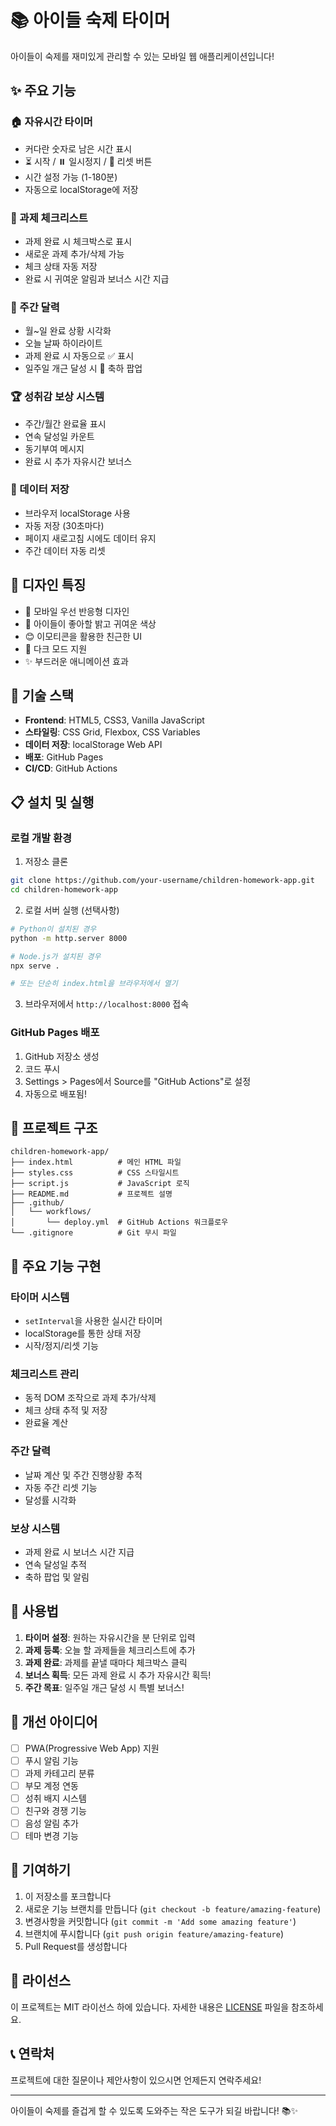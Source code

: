 # 📚 아이들 숙제 타이머

아이들이 숙제를 재미있게 관리할 수 있는 모바일 웹 애플리케이션입니다!

## ✨ 주요 기능

### 🏠 자유시간 타이머
- 커다란 숫자로 남은 시간 표시
- ⏳ 시작 / ⏸️ 일시정지 / 🔄 리셋 버튼
- 시간 설정 가능 (1-180분)
- 자동으로 localStorage에 저장

### 📝 과제 체크리스트
- 과제 완료 시 체크박스로 표시
- 새로운 과제 추가/삭제 가능
- 체크 상태 자동 저장
- 완료 시 귀여운 알림과 보너스 시간 지급

### 📅 주간 달력
- 월~일 완료 상황 시각화
- 오늘 날짜 하이라이트
- 과제 완료 시 자동으로 ✅ 표시
- 일주일 개근 달성 시 🎉 축하 팝업

### 🏆 성취감 보상 시스템
- 주간/월간 완료율 표시
- 연속 달성일 카운트
- 동기부여 메시지
- 완료 시 추가 자유시간 보너스

### 💾 데이터 저장
- 브라우저 localStorage 사용
- 자동 저장 (30초마다)
- 페이지 새로고침 시에도 데이터 유지
- 주간 데이터 자동 리셋

## 🎨 디자인 특징

- 📱 모바일 우선 반응형 디자인
- 🌈 아이들이 좋아할 밝고 귀여운 색상
- 😊 이모티콘을 활용한 친근한 UI
- 🌙 다크 모드 지원
- ✨ 부드러운 애니메이션 효과

## 🚀 기술 스택

- **Frontend**: HTML5, CSS3, Vanilla JavaScript
- **스타일링**: CSS Grid, Flexbox, CSS Variables
- **데이터 저장**: localStorage Web API
- **배포**: GitHub Pages
- **CI/CD**: GitHub Actions

## 📋 설치 및 실행

### 로컬 개발 환경

1. 저장소 클론
```bash
git clone https://github.com/your-username/children-homework-app.git
cd children-homework-app
```

2. 로컬 서버 실행 (선택사항)
```bash
# Python이 설치된 경우
python -m http.server 8000

# Node.js가 설치된 경우
npx serve .

# 또는 단순히 index.html을 브라우저에서 열기
```

3. 브라우저에서 `http://localhost:8000` 접속

### GitHub Pages 배포

1. GitHub 저장소 생성
2. 코드 푸시
3. Settings > Pages에서 Source를 "GitHub Actions"로 설정
4. 자동으로 배포됨!

## 📁 프로젝트 구조

```
children-homework-app/
├── index.html          # 메인 HTML 파일
├── styles.css          # CSS 스타일시트
├── script.js           # JavaScript 로직
├── README.md           # 프로젝트 설명
├── .github/
│   └── workflows/
│       └── deploy.yml  # GitHub Actions 워크플로우
└── .gitignore          # Git 무시 파일
```

## 🔧 주요 기능 구현

### 타이머 시스템
- `setInterval`을 사용한 실시간 타이머
- localStorage를 통한 상태 저장
- 시작/정지/리셋 기능

### 체크리스트 관리
- 동적 DOM 조작으로 과제 추가/삭제
- 체크 상태 추적 및 저장
- 완료율 계산

### 주간 달력
- 날짜 계산 및 주간 진행상황 추적
- 자동 주간 리셋 기능
- 달성률 시각화

### 보상 시스템
- 과제 완료 시 보너스 시간 지급
- 연속 달성일 추적
- 축하 팝업 및 알림

## 🎯 사용법

1. **타이머 설정**: 원하는 자유시간을 분 단위로 입력
2. **과제 등록**: 오늘 할 과제들을 체크리스트에 추가
3. **과제 완료**: 과제를 끝낼 때마다 체크박스 클릭
4. **보너스 획득**: 모든 과제 완료 시 추가 자유시간 획득!
5. **주간 목표**: 일주일 개근 달성 시 특별 보너스!

## 🌟 개선 아이디어

- [ ] PWA(Progressive Web App) 지원
- [ ] 푸시 알림 기능
- [ ] 과제 카테고리 분류
- [ ] 부모 계정 연동
- [ ] 성취 배지 시스템
- [ ] 친구와 경쟁 기능
- [ ] 음성 알림 추가
- [ ] 테마 변경 기능

## 🤝 기여하기

1. 이 저장소를 포크합니다
2. 새로운 기능 브랜치를 만듭니다 (`git checkout -b feature/amazing-feature`)
3. 변경사항을 커밋합니다 (`git commit -m 'Add some amazing feature'`)
4. 브랜치에 푸시합니다 (`git push origin feature/amazing-feature`)
5. Pull Request를 생성합니다

## 📄 라이선스

이 프로젝트는 MIT 라이선스 하에 있습니다. 자세한 내용은 [LICENSE](LICENSE) 파일을 참조하세요.

## 📞 연락처

프로젝트에 대한 질문이나 제안사항이 있으시면 언제든지 연락주세요!

---

아이들이 숙제를 즐겁게 할 수 있도록 도와주는 작은 도구가 되길 바랍니다! 📚✨